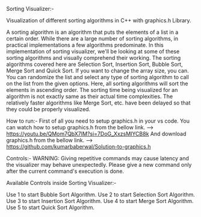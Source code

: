 Sorting Visualizer:-

Visualization of different sorting algorithms in C++ with graphics.h Library.

A sorting algorithm is an algorithm that puts the elements of a list in a certain order.
While there are a large number of sorting algorithms, in practical implementations a few algorithms predominate.
In this implementation of sorting visualizer, we'll be looking at some of these sorting algorithms and visually comprehend their working. 
The sorting algorithms covered here are Selection Sort, Insertion Sort, Bubble Sort, Merge Sort and Quick Sort. If you want to change the array size, you can. 
You can randomize the list and select any type of sorting algorithm to call on the list from the given options.
Here, all sorting algorithms will sort the elements in ascending order. The sorting time being visualized for an algorithm is not exactly same as their actual time complexities.
The relatively faster algorithms like Merge Sort, etc. have been delayed so that they could be properly visualized.

How to run:-
First of all you need to setup graphics.h in your vs code. You can watch how to setup graphics.h from the bellow link.
--> https://youtu.be/QMom7QbX7IM?si=7DoG_XxzsMIYCB8k
And download graphics.h from the bellow link.
--> https://github.com/kumarbaberwal/Solution-to-graphics.h


Controls:-
WARNING: Giving repetitive commands may cause latency and the visualizer may behave unexpectedly. Please give a new command only after the current command's execution is done.

Available Controls inside Sorting Visualizer:-

Use 1 to start Bubble Sort Algorithm.
Use 2 to start Selection Sort Algorithm.
Use 3 to start Insertion Sort Algorithm.
Use 4 to start Merge Sort Algorithm.
Use 5 to start Quick Sort Algorithm.
